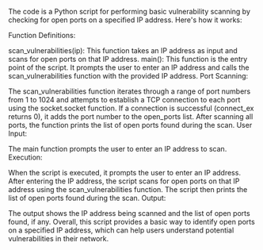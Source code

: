 The code is a Python script for performing basic vulnerability scanning by checking for open ports on a specified IP address. Here's how it works:

Function Definitions:

scan_vulnerabilities(ip): This function takes an IP address as input and scans for open ports on that IP address.
main(): This function is the entry point of the script. It prompts the user to enter an IP address and calls the scan_vulnerabilities function with the provided IP address.
Port Scanning:

The scan_vulnerabilities function iterates through a range of port numbers from 1 to 1024 and attempts to establish a TCP connection to each port using the socket.socket function.
If a connection is successful (connect_ex returns 0), it adds the port number to the open_ports list.
After scanning all ports, the function prints the list of open ports found during the scan.
User Input:

The main function prompts the user to enter an IP address to scan.
Execution:

When the script is executed, it prompts the user to enter an IP address.
After entering the IP address, the script scans for open ports on that IP address using the scan_vulnerabilities function.
The script then prints the list of open ports found during the scan.
Output:

The output shows the IP address being scanned and the list of open ports found, if any.
Overall, this script provides a basic way to identify open ports on a specified IP address, which can help users understand potential vulnerabilities in their network.

